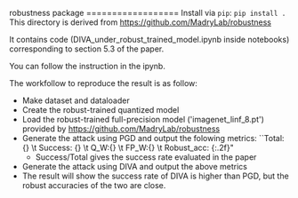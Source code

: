 robustness package 
================== Install via ``pip``: ``pip install .`` 
This directory is derived from https://github.com/MadryLab/robustness

It contains code (DIVA_under_robust_trained_model.ipynb inside notebooks) corresponding to section 5.3 of the paper.

You can follow the instruction in the ipynb.

The workfollow to reproduce the result is as follow:
- Make dataset and dataloader
- Create the robust-trained quantized model
- Load the robust-trained full-precision model ('imagenet_linf_8.pt') provided by https://github.com/MadryLab/robustness
- Generate the attack using PGD and output the folowing metrics:
    ``Total: {} \t Success: {} \t Q_W:{} \t FP_W:{} \t Robust_acc: {:.2f}"
    - Success/Total gives the success rate evaluated in the paper
- Generate the attack using DIVA and output the above metrics
- The result will show the success rate of DIVA is higher than PGD, but the robust accuracies of the two are close.